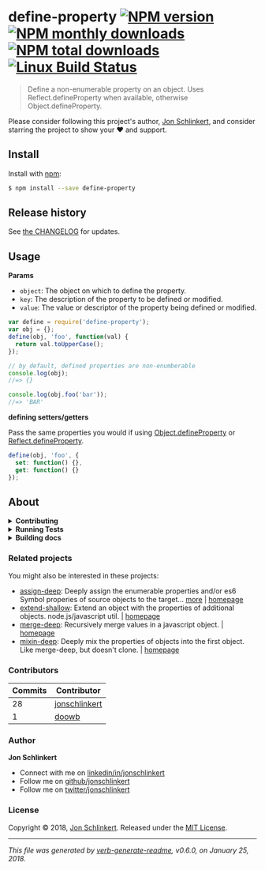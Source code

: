 # define-property [![NPM version](https://img.shields.io/npm/v/define-property.svg?style=flat)](https://www.npmjs.com/package/define-property) [![NPM monthly downloads](https://img.shields.io/npm/dm/define-property.svg?style=flat)](https://npmjs.org/package/define-property) [![NPM total downloads](https://img.shields.io/npm/dt/define-property.svg?style=flat)](https://npmjs.org/package/define-property) [![Linux Build Status](https://img.shields.io/travis/jonschlinkert/define-property.svg?style=flat&label=Travis)](https://travis-ci.org/jonschlinkert/define-property)

> Define a non-enumerable property on an object. Uses Reflect.defineProperty when available, otherwise Object.defineProperty.

Please consider following this project's author, [Jon Schlinkert](https://github.com/jonschlinkert), and consider starring the project to show your :heart: and support.

## Install

Install with [npm](https://www.npmjs.com/):

```sh
$ npm install --save define-property
```

## Release history

See [the CHANGELOG](changelog.md) for updates.

## Usage

**Params**

* `object`: The object on which to define the property.
* `key`: The description of the property to be defined or modified.
* `value`: The value or descriptor of the property being defined or modified.

```js
var define = require('define-property');
var obj = {};
define(obj, 'foo', function(val) {
  return val.toUpperCase();
});

// by default, defined properties are non-enumberable
console.log(obj);
//=> {}

console.log(obj.foo('bar'));
//=> 'BAR'
```

**defining setters/getters**

Pass the same properties you would if using [Object.defineProperty](https://developer.mozilla.org/en-US/docs/Web/JavaScript/Reference/Global_Objects/Object/defineProperty) or [Reflect.defineProperty](https://developer.mozilla.org/en-US/docs/Web/JavaScript/Reference/Global_Objects/Reflect/defineProperty).

```js
define(obj, 'foo', {
  set: function() {},
  get: function() {}
});
```

## About

<details>
<summary><strong>Contributing</strong></summary>

Pull requests and stars are always welcome. For bugs and feature requests, [please create an issue](../../issues/new).

</details>

<details>
<summary><strong>Running Tests</strong></summary>

Running and reviewing unit tests is a great way to get familiarized with a library and its API. You can install dependencies and run tests with the following command:

```sh
$ npm install && npm test
```

</details>

<details>
<summary><strong>Building docs</strong></summary>

_(This project's readme.md is generated by [verb](https://github.com/verbose/verb-generate-readme), please don't edit the readme directly. Any changes to the readme must be made in the [.verb.md](.verb.md) readme template.)_

To generate the readme, run the following command:

```sh
$ npm install -g verbose/verb#dev verb-generate-readme && verb
```

</details>

### Related projects

You might also be interested in these projects:

* [assign-deep](https://www.npmjs.com/package/assign-deep): Deeply assign the enumerable properties and/or es6 Symbol properies of source objects to the target… [more](https://github.com/jonschlinkert/assign-deep) | [homepage](https://github.com/jonschlinkert/assign-deep "Deeply assign the enumerable properties and/or es6 Symbol properies of source objects to the target (first) object.")
* [extend-shallow](https://www.npmjs.com/package/extend-shallow): Extend an object with the properties of additional objects. node.js/javascript util. | [homepage](https://github.com/jonschlinkert/extend-shallow "Extend an object with the properties of additional objects. node.js/javascript util.")
* [merge-deep](https://www.npmjs.com/package/merge-deep): Recursively merge values in a javascript object. | [homepage](https://github.com/jonschlinkert/merge-deep "Recursively merge values in a javascript object.")
* [mixin-deep](https://www.npmjs.com/package/mixin-deep): Deeply mix the properties of objects into the first object. Like merge-deep, but doesn't clone. | [homepage](https://github.com/jonschlinkert/mixin-deep "Deeply mix the properties of objects into the first object. Like merge-deep, but doesn't clone.")

### Contributors

| **Commits** | **Contributor** | 
| --- | --- |
| 28 | [jonschlinkert](https://github.com/jonschlinkert) |
| 1 | [doowb](https://github.com/doowb) |

### Author

**Jon Schlinkert**

* Connect with me on [linkedin/in/jonschlinkert](https://linkedin.com/in/jonschlinkert)
* Follow me on [github/jonschlinkert](https://github.com/jonschlinkert)
* Follow me on [twitter/jonschlinkert](https://twitter.com/jonschlinkert)

### License

Copyright © 2018, [Jon Schlinkert](https://github.com/jonschlinkert).
Released under the [MIT License](LICENSE).

***

_This file was generated by [verb-generate-readme](https://github.com/verbose/verb-generate-readme), v0.6.0, on January 25, 2018._